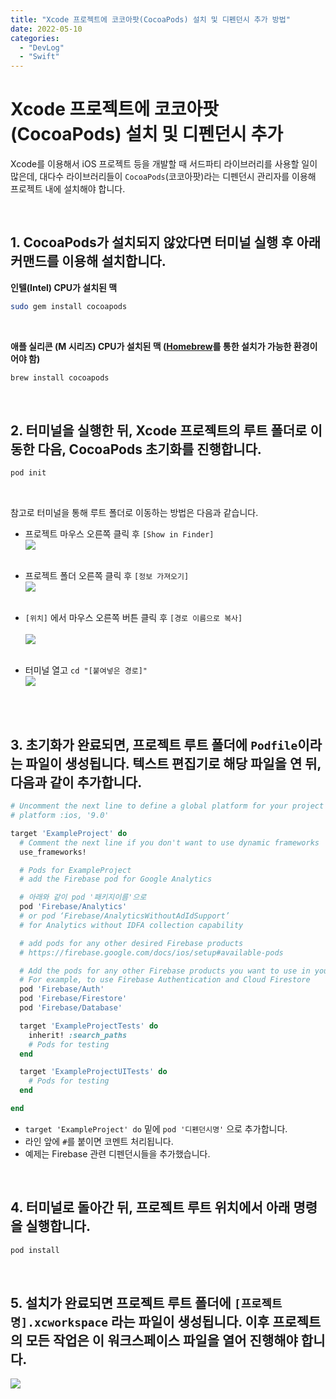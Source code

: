 ```yaml
---
title: "Xcode 프로젝트에 코코아팟(CocoaPods) 설치 및 디펜던시 추가 방법"
date: 2022-05-10
categories: 
  - "DevLog"
  - "Swift"
---
```


# **Xcode 프로젝트에 코코아팟(CocoaPods) 설치 및 디펜던시 추가**

Xcode를 이용해서 iOS 프로젝트 등을 개발할 때 서드파티 라이브러리를 사용할 일이 많은데, 대다수 라이브러리들이 `CocoaPods`(코코아팟)라는 디펜던시 관리자를 이용해 프로젝트 내에 설치해야 합니다.

 

## **1\. CocoaPods가 설치되지 않았다면 터미널 실행 후 아래 커맨드를 이용해 설치합니다.**

**인텔(Intel) CPU가 설치된 맥**

```sh
sudo gem install cocoapods
```

 

**애플 실리콘 (M 시리즈) CPU가 설치된 맥 ([Homebrew](https://brew.sh/index_ko)를 통한 설치가 가능한 환경이어야 함)**

```sh
brew install cocoapods
```

 

## **2\. 터미널을 실행한 뒤, Xcode 프로젝트의 루트 폴더로 이동한 다음, CocoaPods 초기화를 진행합니다.**

```sh
pod init
```

 

참고로 터미널을 통해 루트 폴더로 이동하는 방법은 다음과 같습니다. 

- 프로젝트 마우스 오른쪽 클릭 후 `[Show in Finder]`<br>
![](./assets/img/wp-content/uploads/2022/05/스크린샷-2022-05-10-오후-11.02.16.jpg)<br><br>


- 프로젝트 폴더 오른쪽 클릭 후 `[정보 가져오기]`<br> 
![](./assets/img/wp-content/uploads/2022/05/스크린샷-2022-05-10-오후-11.24.52.jpg)<br><br>


- `[위치]` 에서 마우스 오른쪽 버튼 클릭 후 `[경로 이름으로 복사]`<br>  
![](./assets/img/wp-content/uploads/2022/05/스크린샷-2022-05-10-오후-11.26.11.jpg)<br><br>


- 터미널 열고 `cd "[붙여넣은 경로]"`<br>
![](./assets/img/wp-content/uploads/2022/05/-2022-05-10-오후-11.26.45-e1652193524782.jpg)<br><br>


 
## **3\. 초기화가 완료되면, 프로젝트 루트 폴더에 `Podfile`이라는 파일이 생성됩니다. 텍스트 편집기로 해당 파일을 연 뒤, 다음과 같이 추가합니다.**

```ruby
# Uncomment the next line to define a global platform for your project
# platform :ios, '9.0'

target 'ExampleProject' do
  # Comment the next line if you don't want to use dynamic frameworks
  use_frameworks!

  # Pods for ExampleProject
  # add the Firebase pod for Google Analytics

  # 아래와 같이 pod '패키지이름'으로
  pod 'Firebase/Analytics'
  # or pod ‘Firebase/AnalyticsWithoutAdIdSupport’
  # for Analytics without IDFA collection capability

  # add pods for any other desired Firebase products
  # https://firebase.google.com/docs/ios/setup#available-pods

  # Add the pods for any other Firebase products you want to use in your app
  # For example, to use Firebase Authentication and Cloud Firestore
  pod 'Firebase/Auth'
  pod 'Firebase/Firestore'
  pod 'Firebase/Database'

  target 'ExampleProjectTests' do
    inherit! :search_paths
    # Pods for testing
  end

  target 'ExampleProjectUITests' do
    # Pods for testing
  end

end
```

- `target 'ExampleProject' do` 밑에 `pod '디펜던시명'` 으로 추가합니다.
- 라인 앞에 `#`를 붙이면 코멘트 처리됩니다.
- 예제는 Firebase 관련 디펜던시들을 추가했습니다.

 

## **4\. 터미널로 돌아간 뒤, 프로젝트 루트 위치에서 아래 명령을 실행합니다.**

```sh
pod install
```

 

## **5\. 설치가 완료되면 프로젝트 루트 폴더에 `[프로젝트명].xcworkspace` 라는 파일이 생성됩니다. 이후 프로젝트의 모든 작업은 이 워크스페이스 파일을 열어 진행해야 합니다.**

![](./assets/img/wp-content/uploads/2022/05/스크린샷-2022-05-10-오후-11.33.46.jpg)
